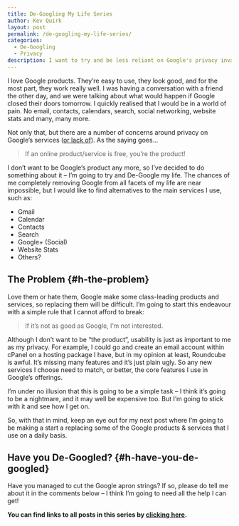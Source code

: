```yaml
---
title: De-Googling My Life Series
author: Kev Quirk
layout: post
permalink: /de-googling-my-life-series/
categories:
  - De-Googling
  - Privacy
description: I want to try and be less reliant on Google's privacy invading services. So I'm going try and de-Google my life.
---
```

I love Google products. They’re easy to use, they look good, and for the most part, they work really well. I was having a conversation with a friend the other day, and we were talking about what would happen if Google closed their doors tomorrow. I quickly realised that I would be in a world of pain. No email, contacts, calendars, search, social networking, website stats and many, many more.

Not only that, but there are a number of concerns around privacy on Google’s services ([or lack of](https://en.wikipedia.org/wiki/Privacy_concerns_regarding_Google)). As the saying goes…

<blockquote class="wp-block-quote">
  <p>
    If an online product/service is free, you’re the product!
  </p>
</blockquote>

I don’t want to be Google’s product any more, so I’ve decided to do something about it – I’m going to try and De-Google my life. The chances of me completely removing Google from all facets of my life are near impossible, but I would like to find alternatives to the main services I use, such as:

  * Gmail
  * Calendar
  * Contacts
  * Search
  * Google+ (Social)
  * Website Stats
  * Others?

## The Problem {#h-the-problem}

Love them or hate them, Google make some class-leading products and services, so replacing them will be difficult. I’m going to start this endeavour with a simple rule that I cannot afford to break:

<blockquote class="wp-block-quote">
  <p>
    If it’s not as good as Google, I’m not interested.
  </p>
</blockquote>

Although I don’t want to be “the product”, usability is just as important to me as my privacy. For example, I could go and create an email account within cPanel on a hosting package I have, but in my opinion at least, Roundcube is awful. It’s missing many features and it’s just plain ugly. So any new services I choose need to match, or better, the core features I use in Google’s offerings.

I’m under no illusion that this is going to be a simple task – I think it’s going to be a nightmare, and it may well be expensive too. But I’m going to stick with it and see how I get on.

So, with that in mind, keep an eye out for my next post where I’m going to be making a start a replacing some of the Google products & services that I use on a daily basis.

## Have you De-Googled? {#h-have-you-de-googled}

Have you managed to cut the Google apron strings? If so, please do tell me about it in the comments below – I think I’m going to need all the help I can get!

**You can find links to all posts in this series by [clicking here](/category/de-googling).**
